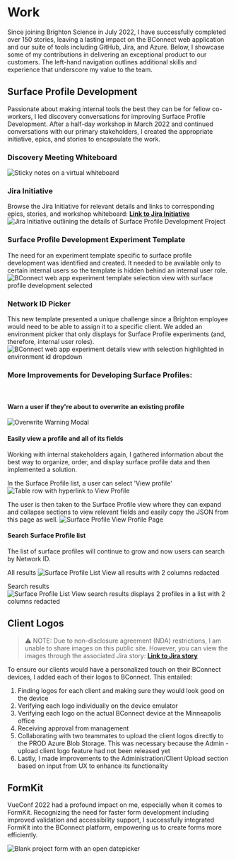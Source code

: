 # Work
Since joining Brighton Science in July 2022, I have successfully completed over 150 stories, leaving a lasting impact on the BConnect web application and our suite of tools including GitHub, Jira, and Azure. Below, I showcase some of my contributions in delivering an exceptional product to our customers. The left-hand navigation outlines additional skills and experience that underscore my value to the team.

## Surface Profile Development

Passionate about making internal tools the best they can be for fellow co-workers, I led discovery conversations for improving Surface Profile Development. After a half-day workshop in March 2022 and continued conversations with our primary stakeholders, I created the appropriate initiative, epics, and stories to encapsulate the work.

### Discovery Meeting Whiteboard
![Sticky notes on a virtual whiteboard](/assets/surface-profile-development-workshop-notes.png "Surface Profile Development Workshop Notes")

### Jira Initiative
Browse the Jira Initiative for relevant details and links to corresponding epics, stories, and workshop whiteboard: **[Link to Jira Initiative](https://brightonscience.atlassian.net/browse/SOF-1096)**
![Jira Initiative outlining the details of Surface Profile Development Project](/assets/surface-profile-development-initiative.png "Jira Initiative")


### Surface Profile Development Experiment Template
The need for an experiment template specific to surface profile development was identified and created. It needed to be available only to certain internal users so the template is hidden behind an internal user role.
![BConnect web app experiment template selection view with surface profile development selected](/assets/surface-profile-development-template.png "Surface Profile Development Template")

### Network ID Picker
This new template presented a unique challenge since a Brighton employee would need to be able to assign it to a specific client. We added an environment picker that only displays for Surface Profile experiments (and, therefore, internal user roles).
![BConnect web app experiment details view with selection highlighted in environment id dropdown](/assets/surface-profile-development-environment-picker.png "Surface Profile Environment Picker")

### More Improvements for Developing Surface Profiles:
<br>

#### Warn a user if they're about to overwrite an existing profile
![Overwrite Warning Modal](/assets/surface-profile-overwrite-warning.png "Surface Profile Overwrite Warning Modal")

#### Easily view a profile and all of its fields

Working with internal stakeholders again, I gathered information about the best way to organize, order, and display surface profile data and then implemented a solution.

In the Surface Profile list, a user can select 'View profile'
![Table row with hyperlink to View Profile](/assets/surface-profile-list-view-profile.png "View profile option")

The user is then taken to the Surface Profile view where they can expand and collapse sections to view relevant fields and easily copy the JSON from this page as well.
![Surface Profile View Profile Page](/assets/surface-profile-view-profile.png "View profile option")

#### Search Surface Profile list

The list of surface profiles will continue to grow and now users can search by Network ID.

All results
![Surface Profile List View all results with 2 columns redacted](/assets/surface-profile-list-view-all-results.png "All results")

Search results
![Surface Profile List View search results displays 2 profiles in a list with 2 columns redacted](/assets/surface-profile-list-view-search-results.png "Search results")

## Client Logos
> :warning: NOTE:
> Due to non-disclosure agreement (NDA) restrictions, I am unable to share images on this public site. However, you can view the images through the associated Jira story: **[Link to Jira story](https://brightonscience.atlassian.net/browse/SOF-2178)**

To ensure our clients would have a personalized touch on their BConnect devices, I added each of their logos to BConnect. This entailed:
1. Finding logos for each client and making sure they would look good on the device
1. Verifying each logo individually on the device emulator 
1. Verifying each logo on the actual BConnect device at the Minneapolis office
1. Receiving approval from management
1. Collaborating with two teammates to upload the client logos directly to the PROD Azure Blob Storage. This was necessary because the Admin - upload client logo feature had not been released yet
1. Lastly, I made improvements to the Administration/Client Upload section based on input from UX to enhance its functionality

## FormKit
VueConf 2022 had a profound impact on me, especially when it comes to FormKit. Recognizing the need for faster form development including improved validation and accessibility support, I successfully integrated FormKit into the BConnect platform, empowering us to create forms more efficiently.

![Blank project form with an open datepicker](/assets/project-details-form.png "Project Details Form")
